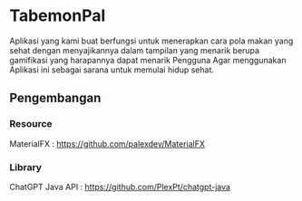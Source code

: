 # TabemonPal
Aplikasi yang kami buat berfungsi untuk menerapkan cara pola makan yang sehat dengan menyajikannya dalam tampilan yang menarik berupa gamifikasi yang harapannya dapat menarik Pengguna Agar menggunakan Aplikasi ini sebagai sarana untuk memulai hidup sehat.

## Pengembangan 

### Resource

MaterialFX : https://github.com/palexdev/MaterialFX

### Library

ChatGPT Java API : https://github.com/PlexPt/chatgpt-java